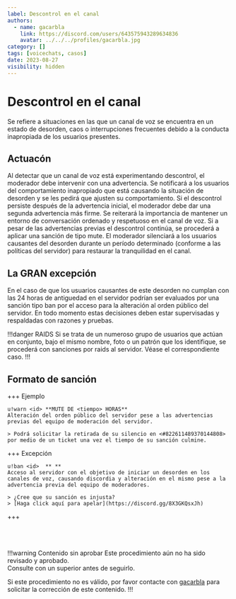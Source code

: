 ```yaml
---
label: Descontrol en el canal
authors:
  - name: gacarbla
    link: https://discord.com/users/643575943289634836
    avatar: ../../../profiles/gacarbla.jpg
category: []
tags: [voicechats, casos]
date: 2023-08-27
visibility: hidden
---
```


# Descontrol en el canal
Se refiere a situaciones en las que un canal de voz se encuentra en un estado de desorden, caos o interrupciones frecuentes debido a la conducta inapropiada de los usuarios presentes.

## Actuacón
Al detectar que un canal de voz está experimentando descontrol, el moderador debe intervenir con una advertencia. Se notificará a los usuarios del comportamiento inapropiado que está causando la situación de desorden y se les pedirá que ajusten su comportamiento. Si el descontrol persiste después de la advertencia inicial, el moderador debe dar una segunda advertencia más firme. Se reiterará la importancia de mantener un entorno de conversación ordenado y respetuoso en el canal de voz. Si a pesar de las advertencias previas el descontrol continúa, se procederá a aplicar una sanción de tipo mute. El moderador silenciará a los usuarios causantes del desorden durante un período determinado (conforme a las políticas del servidor) para restaurar la tranquilidad en el canal.

## La GRAN excepción
En el caso de que los usuarios causantes de este desorden no cumplan con las 24 horas de antiguedad en el servidor podrían ser evaluados por una sanción tipo ban por el acceso para la alteración al orden público del servidor. En todo momento estas decisiones deben estar supervisadas y respaldadas con razones y pruebas.

!!!danger RAIDS
Si se trata de un numeroso grupo de usuarios que actúan en conjunto, bajo el mismo nombre, foto o un patrón que los identifique, se procederá con sanciones por raids al servidor. Véase el correspondiente caso.
!!!

## Formato de sanción
+++ Ejemplo
```
u!warn <id> **MUTE DE <tiempo> HORAS**
Alteración del orden público del servidor pese a las advertencias previas del equipo de moderación del servidor.

> Podrá solicitar la retirada de su silencio en <#822611489370144808> por medio de un ticket una vez el tiempo de su sanción culmine.
```
+++ Excepción
```
u!ban <id>  ** **
Acceso al servidor con el objetivo de iniciar un desorden en los canales de voz, causando discordia y alteración en el mismo pese a la advertencia previa del equipo de moderadores.

> ¿Cree que su sanción es injusta?
> [Haga click aquí para apelar](https://discord.gg/8X3GKQsxJh)
```
+++

<br><br><br>
!!!warning Contenido sin aprobar
Este procedimiento aún no ha sido revisado y aprobado.<br>
Consulte con un superior antes de seguirlo.

Si este procedimiento no es válido, por favor contacte con [gacarbla](https://discord.com/users/643575943289634836) para solicitar la corrección de este contenido.
!!!